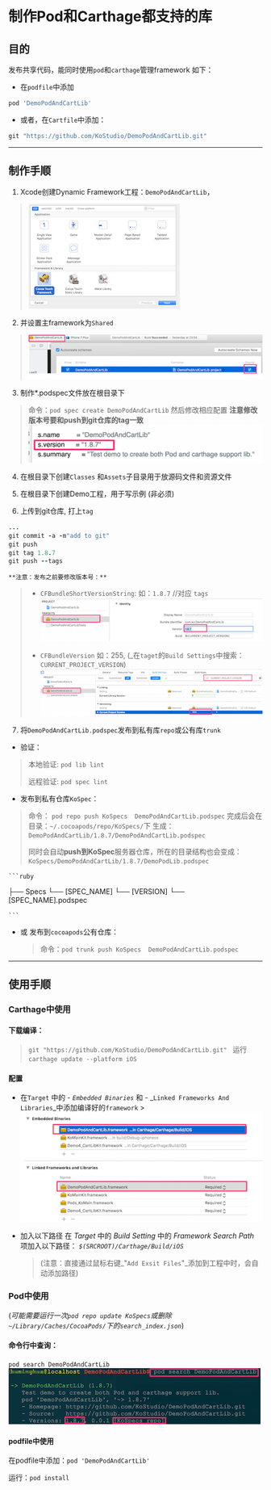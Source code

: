 # 制作Pod和Carthage都支持的库

## 目的
 发布共享代码，能同时使用`pod`和`carthage`管理framework
 如下：
 
 + 在`podfile`中添加
 ```ruby
 pod 'DemoPodAndCartLib' 
 ```

 + 或者，在`Cartfile`中添加：
  ```ruby
  git "https://github.com/KoStudio/DemoPodAndCartLib.git"
  ```

---
## 制作手顺
1. Xcode创建Dynamic Framework工程：`DemoPodAndCartLib`，
> ![Alt text](./xcode_create_framework.png)

2. 并设置主framework为`Shared`
>![Alt text](./xcode_carthage_shared.png)

3. 制作*.podspec文件放在根目录下
  >命令：`pod spec create DemoPodAndCartLib`
  >然后修改相应配置
  >**注意修改版本号要和push到git仓库的tag一致**
  > ![Alt text](./xcode_pod_version.png)
  
4. 在根目录下创建`Classes` 和`Assets`子目录用于放源码文件和资源文件

5.  在根目录下创建Demo工程，用于写示例 (非必须)

6. 上传到git仓库, 打上`tag`
  ```ruby
  ...
  git commit -a -m"add to git"
  git push
  git tag 1.8.7
  git push --tags
  ```
  
    **注意：发布之前要修改版本号：** 
   > +  `CFBundleShortVersionString`: 如：`1.8.7` //对应 `tags`
   > ![Alt text](./xcode_shortversion.png)
   > 
   > +  `CFBundleVersion` 如：255, (_在`taget`的`Build Settings`中搜索：`CURRENT_PROJECT_VERSION`)
   > ![Alt text](./xcode_buildversion.png)


7. 将`DemoPodAndCartLib.podspec`发布到私有库`repo`或公有库`trunk`
  + 验证： 
  > 本地验证:  `pod lib lint` 
  >
  > 远程验证:  `pod spec lint`
  
  + 发布到私有仓库`KoSpec`：
  > 命令： `pod repo push KoSpecs  DemoPodAndCartLib.podspec`
  > 完成后会在目录：`~/.cocoapods/repo/KoSpecs/`下 
  > 生成：`DemoPodAndCartLib/1.8.7/DemoPodAndCartLib.podspec` 
  > 
  > 同时会自动**push到KoSpec**服务器仓库，所在的目录结构也会变成：`KoSpecs/DemoPodAndCartLib/1.8.7/DemoPodLib.podspec`
  >
    ```ruby
   ├── Specs
       └── [SPEC_NAME]
          └── [VERSION]
 	           └── [SPEC_NAME].podspec
 	           
	```
	
+  或 发布到`cocoapods`公有仓库：
   >命令：`pod trunk push KoSpecs  DemoPodAndCartLib.podspec`
	  
  ----
  
## 使用手顺

### Carthage中使用

####  下载编译：
 > `git "https://github.com/KoStudio/DemoPodAndCartLib.git" `
  运行  `carthage update --platform iOS`

#### 配置
+  在`Target` 中的 
   	   -  _`Embedded Binaries`_ 和
       -  _`Linked Frameworks And Libraries`_中添加编译好的`framework`
		 > ![Alt text](./xcode_carthage_import.png)

 +  加入以下路径
		在 _Target_ 中的 _Build Setting_ 中的 _Framework Search Path_ 项加入以下路径：
      _`$(SRCROOT)/Carthage/Build/iOS`_
      >(注意：直接通过鼠标右键_"`Add Exsit Files`"_添加到工程中时，会自动添加路径)

  
### Pod中使用
 (_可能需要运行一次`pod repo update KoSpecs`或删除`~/Library/Caches/CocoaPods/`下的`search_index.json`_)

#### 命令行中查询：
  `pod search DemoPodAndCartLib`
 ![Alt text](./xcode_pod_search.png)

#### podfile中使用
  在podfile中添加：`pod 'DemoPodAndCartLib' `
 
   运行：`pod install`
  
